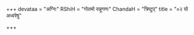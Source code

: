 +++
devataa = "अग्निः"
RShiH = "गोतमो राहूगणः"
ChandaH = "त्रिष्टुप्"
title = "०२ यो अध्वरेषु"

+++
